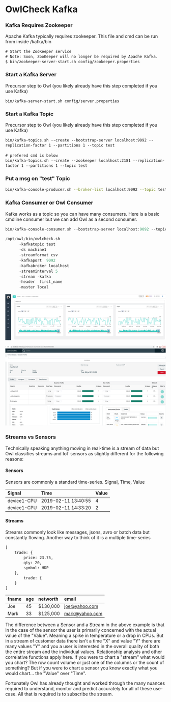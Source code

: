 # OwlCheck Kafka

### Kafka Requires Zookeeper

Apache Kafka typically requires zookeeper.  This file and cmd can be run from inside /kafka/bin 

```text
# Start the ZooKeeper service
# Note: Soon, ZooKeeper will no longer be required by Apache Kafka.
$ bin/zookeeper-server-start.sh config/zookeeper.properties
```

### Start a Kafka Server

Precursor step to Owl \(you likely already have this step completed if you use Kafka\)

```text
bin/kafka-server-start.sh config/server.properties
```

### Start a Kafka Topic

Precursor step to Owl \(you likely already have this step completed if you use Kafka\)

```text
bin/kafka-topics.sh --create --bootstrap-server localhost:9092 --replication-factor 1 --partitions 1 --topic test

# prefered cmd is below
bin/kafka-topics.sh --create --zookeeper localhost:2181 --replication-factor 1 --partitions 1 --topic test
```

### Put a msg on "test" Topic

```bash
bin/kafka-console-producer.sh --broker-list localhost:9092 --topic test
```

### Kafka Consumer or Owl Consumer

Kafka works as a topic so you can have many consumers.  Here is a basic cmdline consumer but we can add Owl as a second consumer.

```scala
bin/kafka-console-consumer.sh --bootstrap-server localhost:9092 --topic test --from-beginning
```

```scala
/opt/owl/bin/owlcheck.sh       
      -kafkatopic test
      -ds machine1
      -streamformat csv 
      -kafkaport  9092 
      -kafkabroker localhost
      -streaminterval 5
      -stream -kafka 
      -header  first_name
      -master local
```

![](../.gitbook/assets/owl-sensor-streams.png)

![](../.gitbook/assets/screen-shot-2021-07-06-at-9.33.58-am.png)

### Streams vs Sensors

Technically speaking anything moving in real-time is a stream of data but Owl classifies streams and IoT sensors as slightly different for the following reasons:

#### Sensors

Sensors are commonly a standard time-series. Signal, Time, Value

| Signal | Time | Value |
| :--- | :--- | :--- |
| device1-CPU | 2019-02-11 13:40:55 | 4 |
| device1-CPU | 2019-02-11 14:33:20 | 2 |

#### Streams

Streams commonly look like messages, jsons, avro or batch data but constantly flowing.  Another way to think of it is a multiple time-series

```text
[
    trade: {
        price: 23.75,
        qty: 20,
        symbol: HDP
    },
        trade: {
    }
]
```

| fname | age | networth | email |
| :--- | :--- | :--- | :--- |
| Joe | 45 | $130,000 | joe@yahoo.com |
| Mark | 33 | $125,000 | mark@yahoo.com |

The difference between a Sensor and a Stream in the above example is that in the case of the sensor the user is primarily concerned with the actual value of the "Value".  Meaning a spike in temperature or a drop in CPUs.  But in a stream of customer data there isn't a time "X" and value "Y" there are many values "Y" and you a user is interested in the overall quality of both the entire stream and the individual values.  Relationship analysis and other correlative functions apply here.  If you were to chart a "stream" what would you chart?  The row count volume or just one of the columns or the count of something?  But if you were to chart a sensor you know exactly what you would chart... the "Value" over "Time".  

Fortunately Owl has already thought and worked through the many nuances required to understand, monitor and predict accurately for all of these use-case.  All that is required is to subscribe the stream. 


